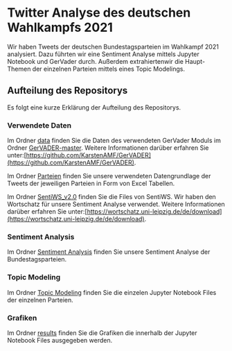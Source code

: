 # Twitter Analyse des deutschen Wahlkampfs 2021

Wir haben Tweets der deutschen Bundestagsparteien im Wahlkampf 2021 analysiert. Dazu führten wir eine Sentiment Analyse mittels Jupyter Notebook und  GerVader durch. Außerdem extrahiertenwir die Haupt-Themen der einzelnen Parteien mittels eines Topic Modelings. 

## Aufteilung des Repositorys 

Es folgt eine kurze Erklärung der Aufteilung des Repositorys. 

### Verwendete Daten 
Im  Ordner [data](data/) finden Sie die Daten des verwendeten GerVader Moduls im Ordner [GerVADER-master](data/GerVADER-master). Weitere Informationen darüber erfahren Sie unter:[https://github.com/KarstenAMF/GerVADER](https://github.com/KarstenAMF/GerVADER).

Im Ordner [Parteien](Parteien) finden Sie unsere verwendeten Datengrundlage der Tweets der jeweiligen Parteien in Form von Excel Tabellen. 

Im Ordner [SentiWS_v2.0](SentiWS_v2.0) finden Sie die Files von SentiWS. Wir haben den Wortschatz für unsere Sentiment Analyse verwendet. Weitere Informationen darüber erfahren Sie unter:[https://wortschatz.uni-leipzig.de/de/download](https://wortschatz.uni-leipzig.de/de/download).

### Sentiment Analysis

Im  Ordner [Sentiment Analysis](Sentiment%20Analysis) finden Sie unsere Sentiment Analyse der Bundestagsparteien. 

### Topic Modeling 

Im  Ordner [Topic Modeling](Topic%20Modeling) finden Sie die einzelen Jupyter Notebook Files der einzelnen Parteien.
### Grafiken

Im  Ordner [results](results) finden Sie die Grafiken die innerhalb der Jupyter Notebook Files ausgegeben werden. 
